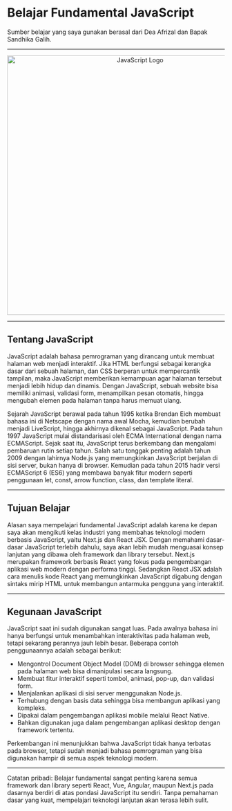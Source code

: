 # Belajar Fundamental JavaScript

Sumber belajar yang saya gunakan berasal dari Dea Afrizal dan Bapak Sandhika Galih.

---

<p align="center">
  <img src="https://bairesdev.mo.cloudinary.net/blog/2023/08/What-Is-JavaScript-Used-For.jpg" alt="JavaScript Logo" width="600"/>
</p>

---

## Tentang JavaScript

JavaScript adalah bahasa pemrograman yang dirancang untuk membuat halaman web menjadi interaktif. Jika HTML berfungsi sebagai kerangka dasar dari sebuah halaman, dan CSS berperan untuk mempercantik tampilan, maka JavaScript memberikan kemampuan agar halaman tersebut menjadi lebih hidup dan dinamis. Dengan JavaScript, sebuah website bisa memiliki animasi, validasi form, menampilkan pesan otomatis, hingga mengubah elemen pada halaman tanpa harus memuat ulang.

Sejarah JavaScript berawal pada tahun 1995 ketika Brendan Eich membuat bahasa ini di Netscape dengan nama awal Mocha, kemudian berubah menjadi LiveScript, hingga akhirnya dikenal sebagai JavaScript. Pada tahun 1997 JavaScript mulai distandarisasi oleh ECMA International dengan nama ECMAScript. Sejak saat itu, JavaScript terus berkembang dan mengalami pembaruan rutin setiap tahun. Salah satu tonggak penting adalah tahun 2009 dengan lahirnya Node.js yang memungkinkan JavaScript berjalan di sisi server, bukan hanya di browser. Kemudian pada tahun 2015 hadir versi ECMAScript 6 (ES6) yang membawa banyak fitur modern seperti penggunaan let, const, arrow function, class, dan template literal.

---

## Tujuan Belajar

Alasan saya mempelajari fundamental JavaScript adalah karena ke depan saya akan mengikuti kelas industri yang membahas teknologi modern berbasis JavaScript, yaitu Next.js dan React JSX. Dengan memahami dasar-dasar JavaScript terlebih dahulu, saya akan lebih mudah menguasai konsep lanjutan yang dibawa oleh framework dan library tersebut. Next.js merupakan framework berbasis React yang fokus pada pengembangan aplikasi web modern dengan performa tinggi. Sedangkan React JSX adalah cara menulis kode React yang memungkinkan JavaScript digabung dengan sintaks mirip HTML untuk membangun antarmuka pengguna yang interaktif.

---

## Kegunaan JavaScript

JavaScript saat ini sudah digunakan sangat luas. Pada awalnya bahasa ini hanya berfungsi untuk menambahkan interaktivitas pada halaman web, tetapi sekarang perannya jauh lebih besar. Beberapa contoh penggunaannya adalah sebagai berikut:

- Mengontrol Document Object Model (DOM) di browser sehingga elemen pada halaman web bisa dimanipulasi secara langsung.
- Membuat fitur interaktif seperti tombol, animasi, pop-up, dan validasi form.
- Menjalankan aplikasi di sisi server menggunakan Node.js.
- Terhubung dengan basis data sehingga bisa membangun aplikasi yang kompleks.
- Dipakai dalam pengembangan aplikasi mobile melalui React Native.
- Bahkan digunakan juga dalam pengembangan aplikasi desktop dengan framework tertentu.

Perkembangan ini menunjukkan bahwa JavaScript tidak hanya terbatas pada browser, tetapi sudah menjadi bahasa pemrograman yang bisa digunakan hampir di semua aspek teknologi modern.

---

Catatan pribadi: Belajar fundamental sangat penting karena semua framework dan library seperti React, Vue, Angular, maupun Next.js pada dasarnya berdiri di atas pondasi JavaScript itu sendiri. Tanpa pemahaman dasar yang kuat, mempelajari teknologi lanjutan akan terasa lebih sulit.
